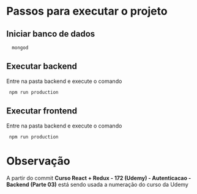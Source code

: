 # Passos para executar o projeto

## Iniciar banco de dados

```shel
  mongod
```

## Executar backend

Entre na pasta backend e execute o comando

```shell
 npm run production
```

## Executar frontend

Entre na pasta backend e execute o comando

```shell
 npm run production
```

# Observação

A partir do commit **Curso React + Redux - 172 (Udemy) - Autenticacao - Backend (Parte 03)** está sendo usada a numeração do curso da Udemy
